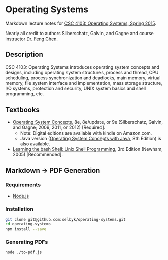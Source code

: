 Operating Systems
=========

Markdown lecture notes for [CSC 4103: Operating Systems, Spring 2015](http://www.csc.lsu.edu/~fchen/class/csc4103-sp15/).

Nearly all credit to  authors Silberschatz, Galvin, and Gagne and course instructor [Dr. Feng Chen](http://www.csc.lsu.edu/~fchen/).

Description
---

CSC 4103: Operating Systems introduces operating system concepts and designs, including operating system structures, process and thread, CPU scheduling, process synchronization and deadlocks, main memory, virtual memory, file system interface and implementation, mass storage structure, I/O systems, protection and security, UNIX system basics and shell programming, etc.

Textbooks
---

- [Operating System Concepts](http://www.amazon.com/Operating-System-Concepts-Abraham-Silberschatz/dp/1118112733/ref=sr_1_5?ie=UTF8&qid=1421887962&sr=8-5&keywords=operating+systems+concepts), 8e, 8e/update, or 9e (Silberschatz, Galvin, and Gagne; 2009, 2011, or 2012) [Required].
  - Note: Digital editions are available with kindle on Amazon.com.
  - Java version ([Operating System Concepts with Java](http://www.amazon.com/Operating-System-Concepts-Abraham-Silberschatz/dp/047050949X/ref=sr_1_1?ie=UTF8&qid=1389745421&sr=8-1&keywords=operating+systems+concepts+with+java), 8th Edition) is also available.
- [Learning the bash Shell: Unix Shell Programming](http://www.amazon.com/Learning-bash-Shell-Programming-Nutshell/dp/0596009658/ref=sr_1_1?ie=UTF8&qid=1389745485&sr=8-1&keywords=learning+the+bash), 3rd Edition (Newham, 2005) [Recommended].

Markdown -> PDF Generation
---

### Requirements
- [Node.js](http://nodejs.org/)

### Installation
```bash
git clone git@github.com:selbyk/operating-systems.git
cd operating-systems
npm install --save
```

### Generating PDFs
```bash
node ./to-pdf.js
```
